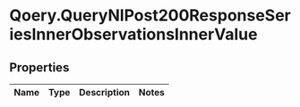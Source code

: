 # Qoery.QueryNlPost200ResponseSeriesInnerObservationsInnerValue

## Properties

Name | Type | Description | Notes
------------ | ------------- | ------------- | -------------


